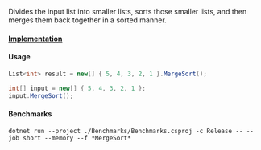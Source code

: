 Divides the input list into smaller lists, sorts those smaller lists, and then merges them back together in a sorted manner.

#### [Implementation](https://github.com/Timmoth/DsaDotnet/blob/main/DsaDotnet/Sorting/Merge.cs)

#### Usage
```cs
List<int> result = new[] { 5, 4, 3, 2, 1 }.MergeSort();

int[] input = new[] { 5, 4, 3, 2, 1 };
input.MergeSort();
```

#### Benchmarks
```console
dotnet run --project ./Benchmarks/Benchmarks.csproj -c Release -- --job short --memory --f *MergeSort*
```

